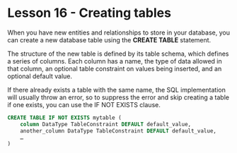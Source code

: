 # Lesson 16 - Creating tables

When you have new entities and relationships to store in your database, you can create a new database table using the **CREATE TABLE** statement.

The structure of the new table is defined by its table schema, which defines a series of columns. Each column has a name, the type of data allowed in that column, an optional table constraint on values being inserted, and an optional default value.

If there already exists a table with the same name, the SQL implementation will usually throw an error, so to suppress the error and skip creating a table if one exists, you can use the IF NOT EXISTS clause.

```sql
CREATE TABLE IF NOT EXISTS mytable (
    column DataType TableConstraint DEFAULT default_value,
    another_column DataType TableConstraint DEFAULT default_value,
    …
)
```

